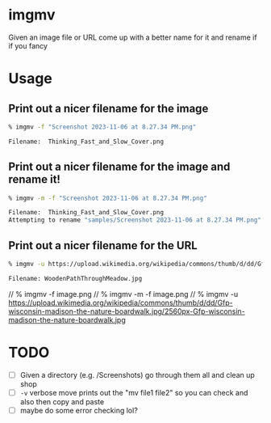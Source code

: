 # imgmv

Given an image file or URL come up with a better name for it and rename if if you fancy

# Usage

## Print out a nicer filename for the image

```bash
% imgmv -f "Screenshot 2023-11-06 at 8.27.34 PM.png"

Filename:  Thinking_Fast_and_Slow_Cover.png
```

## Print out a nicer filename for the image and rename it!

```bash
% imgmv -m -f "Screenshot 2023-11-06 at 8.27.34 PM.png"

Filename:  Thinking_Fast_and_Slow_Cover.png
Attempting to rename "samples/Screenshot 2023-11-06 at 8.27.34 PM.png" to Thinking_Fast_and_Slow_Cover.png"
```

## Print out a nicer filename for the URL

```bash
% imgmv -u https://upload.wikimedia.org/wikipedia/commons/thumb/d/dd/Gfp-wisconsin-madison-the-nature-boardwalk.jpg/2560px-Gfp-wisconsin-madison-the-nature-boardwalk.jpg

Filename: WoodenPathThroughMeadow.jpg
```

// % imgmv -f image.png
// % imgmv -m -f image.png
// % imgmv -u https://upload.wikimedia.org/wikipedia/commons/thumb/d/dd/Gfp-wisconsin-madison-the-nature-boardwalk.jpg/2560px-Gfp-wisconsin-madison-the-nature-boardwalk.jpg

# TODO

- [ ] Given a directory (e.g. /Screenshots) go through them all and clean up shop
- [ ] `-v` verbose move prints out the "mv file1 file2" so you can check and also then copy and paste
- [ ] maybe do some error checking lol?
